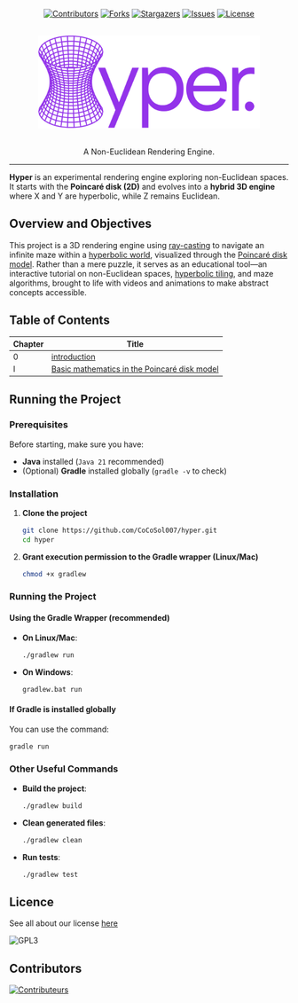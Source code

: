<a id="readme-top"></a>
<div align="center">

[![Contributors][contributors-shield]][contributors-url]
[![Forks][forks-shield]][forks-url]
[![Stargazers][stars-shield]][stars-url]
[![Issues][issues-shield]][issues-url]
[![License][license-shield]][license-url]

</div>

<!-- PROJECT LOGO -->
<br />
<div align="center">
  <img src="logo.svg" width="400">
  <p align="center">
    <br />
    A Non-Euclidean Rendering Engine.
  </p>
</div>

---

**Hyper** is an experimental rendering engine exploring non-Euclidean spaces.  
It starts with the **Poincaré disk (2D)** and evolves into a **hybrid 3D engine** where X and Y are hyperbolic, while Z
remains Euclidean.

## Overview and Objectives

This project is a 3D rendering engine using [ray-casting](https://en.wikipedia.org/wiki/Ray_casting) to navigate an
infinite maze within a [hyperbolic world](https://en.wikipedia.org/wiki/Hyperbolic_geometry), visualized through the
[Poincaré disk model](https://en.wikipedia.org/wiki/Poincar%C3%A9_disk_model). Rather than a mere puzzle, it serves as
an educational tool—an interactive tutorial on non-Euclidean spaces,
[hyperbolic tiling](http://aleph0.clarku.edu/~djoyce/poincare/poincare.html), and maze algorithms, brought to
life with videos and animations to make abstract concepts accessible.

## Table of Contents

| Chapter | Title                                        |
|---------|----------------------------------------------|
| 0       | [introduction](docs/introduction.md)         |
| I       | [Basic mathematics in the Poincaré disk model](docs/basic-mathematics-in-the-poincare-disk-model.md) |

## Running the Project  

### Prerequisites  
Before starting, make sure you have:  
- **Java** installed (`Java 21` recommended)  
- (Optional) **Gradle** installed globally (`gradle -v` to check)  

### Installation  
1. **Clone the project**  
   ```sh
   git clone https://github.com/CoCoSol007/hyper.git
   cd hyper
   ```  
2. **Grant execution permission to the Gradle wrapper (Linux/Mac)**  
   ```sh
   chmod +x gradlew
   ```

### Running the Project  
#### Using the Gradle Wrapper (recommended)  
- **On Linux/Mac**:  
  ```sh
  ./gradlew run
  ```
- **On Windows**:  
  ```sh
  gradlew.bat run
  ```

#### If Gradle is installed globally  
You can use the command:  
```sh
gradle run
```

### Other Useful Commands  
- **Build the project**:  
  ```sh
  ./gradlew build
  ```  
- **Clean generated files**:  
  ```sh
  ./gradlew clean
  ```  
- **Run tests**:  
  ```sh
  ./gradlew test
  ```  

## Licence

See all about our license [here](/LICENSE)

![GPL3](https://upload.wikimedia.org/wikipedia/commons/c/cb/GPLv3_Logo_filled.png)

## Contributors

[![Contributeurs](https://contrib.rocks/image?repo=cocosol007/hyper)](https://github.com/cocosol007/hyper/graphs/contributors)



[contributors-shield]: https://img.shields.io/github/contributors/cocosol007/hyper.svg?style=for-the-badge

[contributors-url]: https://github.com/cocosol007/hyper/graphs/contributors

[forks-shield]: https://img.shields.io/github/forks/cocosol007/hyper.svg?style=for-the-badge

[forks-url]: https://github.com/cocosol007/hyper/network/members

[stars-shield]: https://img.shields.io/github/stars/cocosol007/hyper.svg?style=for-the-badge

[stars-url]: https://github.com/cocosol007/hyper/stargazers

[issues-shield]: https://img.shields.io/github/issues/cocosol007/hyper.svg?style=for-the-badge

[issues-url]: https://github.com/cocosol007/hyper/issues

[license-shield]: https://img.shields.io/github/license/cocosol007/hyper.svg?style=for-the-badge

[license-url]: https://github.com/cocosol007/hyper/blob/main/LICENCE
